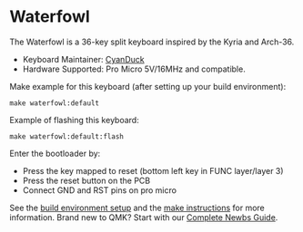 # Waterfowl

The Waterfowl is a 36-key split keyboard inspired by the Kyria and Arch-36.

* Keyboard Maintainer: [CyanDuck](https://github.com/JW2586)
* Hardware Supported: Pro Micro 5V/16MHz and compatible.

Make example for this keyboard (after setting up your build environment):

    make waterfowl:default

Example of flashing this keyboard:

    make waterfowl:default:flash

Enter the bootloader by:
- Press the key mapped to reset (bottom left key in FUNC layer/layer 3)
- Press the reset button on the PCB
- Connect GND and RST pins on pro micro

See the [build environment setup](https://docs.qmk.fm/#/getting_started_build_tools) and the [make instructions](https://docs.qmk.fm/#/getting_started_make_guide) for more information. Brand new to QMK? Start with our [Complete Newbs Guide](https://docs.qmk.fm/#/newbs).

